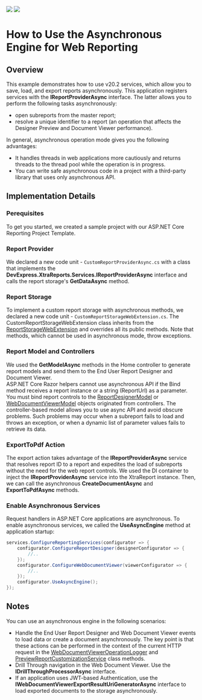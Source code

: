 <!-- default badges list -->
[![](https://img.shields.io/badge/Open_in_DevExpress_Support_Center-FF7200?style=flat-square&logo=DevExpress&logoColor=white)](https://supportcenter.devexpress.com/ticket/details/T925249)
[![](https://img.shields.io/badge/📖_How_to_use_DevExpress_Examples-e9f6fc?style=flat-square)](https://docs.devexpress.com/GeneralInformation/403183)
<!-- default badges end -->
# How to Use the Asynchronous Engine for Web Reporting 
 
## Overview 
This example demonstrates how to use v20.2 services, which allow you to save, load, and export reports asynchronously. 
This application registers services with the **IReportProviderAsync** interface. The latter allows you to perform the following tasks asynchronously: 
- open subreports from the master report; 
- resolve a unique identifier to a report (an operation that affects the Designer Preview and Document Viewer performance). 

In general, asynchronous operation mode gives you the following advantages: 
- It handles threads in web applications more cautiously and returns threads to the thread pool while the operation is in progress.  
- You can write safe asynchronous code in a project with a third-party library that uses only asynchronous API. 
 
## Implementation Details 

### Perequisites 

To get you started, we created a sample project with our ASP.NET Core Reporting Project Template. 

### Report Provider 

We declared a new code unit - `CustomReportProviderAsync.cs` with a class that implements the **DevExpress.XtraReports.Services.IReportProviderAsync** interface and calls the report storage's **GetDataAsync** method. 

### Report Storage 

To implement a custom report storage with asynchronous methods, we declared a new code unit - `CustomReportStorageWebExtension.cs`. The CustomReportStorageWebExtension class inherits from the [ReportStorageWebExtension](https://docs.devexpress.com/XtraReports/DevExpress.XtraReports.Web.Extensions.ReportStorageWebExtension) and overrides all its public methods. Note that methods, which cannot be used in asynchronous mode, throw exceptions.

### Report Model and Controllers

We used the **GetModelAsync** methods in the Home controller to generate report models and send them to the End User Report Designer and Document Viewer.  
ASP.NET Core Razor helpers cannot use asynchronous API if the Bind method receives a report instance or a string (ReportUrl) as a parameter. You must bind report controls to the [ReportDesignerModel](https://docs.devexpress.com/XtraReports/DevExpress.XtraReports.Web.ReportDesigner.ReportDesignerModel) or [WebDocumentViewerModel](https://docs.devexpress.com/XtraReports/DevExpress.XtraReports.Web.WebDocumentViewer.WebDocumentViewerModel) objects originated from controllers. The controller-based model allows you to use async API and avoid obscure problems. Such problems may occur when a subreport fails to load and throws an exception, or when a dynamic list of parameter values fails to retrieve its data.

### ExportToPdf Action 

The export action takes advantage of the **IReportProviderAsync** service that resolves report ID to a report and expedites the load of subreports without the need for the web report controls. We used the DI container to inject the **IReportProviderAsync** service into the XtraReport instance. Then, we can call the asynchronous **CreateDocumentAsync** and **ExportToPdfAsync** methods.

### Enable Asynchronous Services

Request handlers in ASP.NET Core applications are asynchronous. To enable asynchronous services, we called the **UseAsyncEngine** method at application startup:

```csharp
services.ConfigureReportingServices(configurator => { 
    configurator.ConfigureReportDesigner(designerConfigurator => { 
        //.. 
    }); 
    configurator.ConfigureWebDocumentViewer(viewerConfigurator => { 
        //.. 
    }); 
    configurator.UseAsyncEngine(); 
});
``` 
 
## Notes 

You can use an asynchronous engine in the following scenarios: 
- Handle the End User Report Designer and Web Document Viewer events to load data or create a document asynchronously. The key point is that these actions can be performed in the context of the current HTTP request in the [WebDocumentViewerOperationLogger](https://docs.devexpress.com/XtraReports/DevExpress.XtraReports.Web.WebDocumentViewer.WebDocumentViewerOperationLogger) and  [PreviewReportCustomizationService](https://docs.devexpress.com/XtraReports/DevExpress.XtraReports.Web.ReportDesigner.Services.PreviewReportCustomizationService) class methods. 
- Drill Through navigation in the Web Document Viewer. Use the  **IDrillThroughProcessorAsync** interface. 
- If an application uses JWT-based Authentication, use the **IWebDocumentViewerExportResultUriGeneratorAsync** interface to load exported documents to the storage asynchronously. 
 
